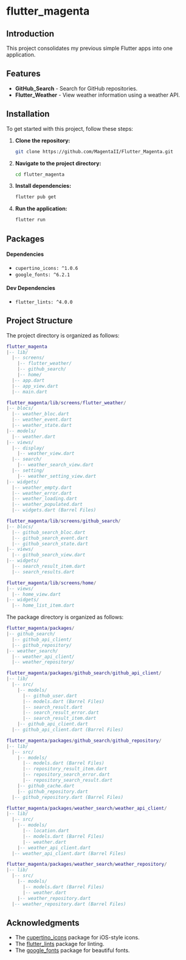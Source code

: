 # flutter_magenta

## Introduction

This project consolidates my previous simple Flutter apps into one application.

## Features

- **GitHub_Search** - Search for GitHub repositories.
- **Flutter_Weather** - View weather information using a weather API.

## Installation

To get started with this project, follow these steps:

1. **Clone the repository:**

    ```bash
    git clone https://github.com/MagentaII/Flutter_Magenta.git
    ```

2. **Navigate to the project directory:**

    ```bash
    cd flutter_magenta
    ```

3. **Install dependencies:**

    ```bash
    flutter pub get
    ```

4. **Run the application:**

    ```bash
    flutter run
    ```

## Packages

#### Dependencies

- `cupertino_icons: ^1.0.6`
- `google_fonts: ^6.2.1`

#### Dev Dependencies

- `flutter_lints: ^4.0.0`

## Project Structure

The project directory is organized as follows:

```lua
flutter_magenta
|-- lib/
  |-- screens/
    |-- flutter_weather/
    |-- github_search/
    |-- home/
  |-- app.dart
  |-- app_view.dart
  |-- main.dart
```

```lua
flutter_magenta/lib/screens/flutter_weather/
|-- blocs/
  |-- weather_bloc.dart
  |-- weather_event.dart
  |-- weather_state.dart
|-- models/
  |-- weather.dart
|-- views/
  |-- display/
    |-- weather_view.dart
  |-- search/
    |-- weather_search_view.dart
  |-- setting/
    |-- weather_setting_view.dart
|-- widgets/
  |-- weather_empty.dart
  |-- weather_error.dart
  |-- weather_loading.dart
  |-- weather_populated.dart
  |-- widgets.dart (Barrel Files)
```

```lua
flutter_magenta/lib/screens/github_search/
|-- blocs/
  |-- github_search_bloc.dart
  |-- github_search_event.dart
  |-- github_search_state.dart
|-- views/
  |-- github_search_view.dart
|-- widgets/
  |-- search_result_item.dart
  |-- search_results.dart
```

```lua
flutter_magenta/lib/screens/home/
|-- views/
  |-- home_view.dart
|-- widgets/
  |-- home_list_item.dart
```

The package directory is organized as follows:

```lua
flutter_magenta/packages/
|-- github_search/
  |-- github_api_client/
  |-- github_repository/
|-- weather_search/
  |-- weather_api_client/
  |-- weather_repository/
```

```lua
flutter_magenta/packages/github_search/github_api_client/
|-- lib/
  |-- src/
    |-- models/
      |-- github_user.dart
      |-- models.dart (Barrel Files)
      |-- search_result.dart
      |-- search_result_error.dart
      |-- search_result_item.dart
    |-- github_api_client.dart
  |-- github_api_client.dart (Barrel Files)
```

```lua
flutter_magenta/packages/github_search/github_repository/
|-- lib/
  |-- src/
    |-- models/
      |-- models.dart (Barrel Files)
      |-- repository_result_item.dart
      |-- repository_search_error.dart
      |-- repository_search_result.dart
    |-- github_cache.dart
    |-- github_repository.dart
  |-- github_repository.dart (Barrel Files)
```

```lua
flutter_magenta/packages/weather_search/weather_api_client/
|-- lib/
  |-- src/
    |-- models/
      |-- location.dart
      |-- models.dart (Barrel Files)
      |-- weather.dart
    |-- weather_api_client.dart
  |-- weather_api_client.dart (Barrel Files)
```

```lua
flutter_magenta/packages/weather_search/weather_repository/
|-- lib/
  |-- src/
    |-- models/
      |-- models.dart (Barrel Files)
      |-- weather.dart
    |-- weather_repository.dart
  |-- weather_repository.dart (Barrel Files)
```

## Acknowledgments

- The [cupertino_icons](https://pub.dev/packages/cupertino_icons) package for iOS-style icons.
- The [flutter_lints](https://pub.dev/packages/flutter_lints) package for linting.
- The [google_fonts](https://pub.dev/packages/google_fonts) package for beautiful fonts.
